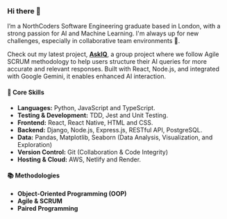 ### Hi there 👋

I’m a NorthCoders Software Engineering graduate based in London, with a strong passion for AI and Machine Learning. I'm always up for new challenges, especially in collaborative team environments 🤝.

Check out my latest project, [**AskIQ**](https://github.com/chingu-voyages/V54-tier3-team-35), a group project where we follow Agile SCRUM methodology to help users structure their AI queries for more accurate and relevant responses. Built with React, Node.js, and integrated with Google Gemini, it enables enhanced AI interaction.



#### 💼 Core Skills
- **Languages:** Python, JavaScript and TypeScript.
- **Testing & Development:** TDD, Jest and Unit Testing.
- **Frontend:** React, React Native, HTML and CSS.
- **Backend:** Django, Node.js, Express.js, RESTful API, PostgreSQL.
- **Data:** Pandas, Matplotlib, Seaborn (Data Analysis, Visualization, and Exploration)
- **Version Control:** Git (Collaboration & Code Integrity)
- **Hosting & Cloud:** AWS, Netlify and Render.

#### 📚 Methodologies
- **Object-Oriented Programming (OOP)**
- **Agile & SCRUM**
- **Paired Programming**











